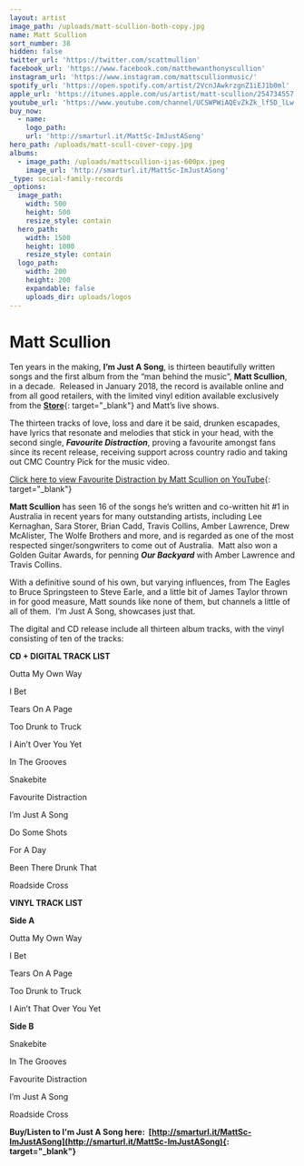 ```yaml
---
layout: artist
image_path: /uploads/matt-scullion-both-copy.jpg
name: Matt Scullion
sort_number: 38
hidden: false
twitter_url: 'https://twitter.com/scattmullion'
facebook_url: 'https://www.facebook.com/matthewanthonyscullion'
instagram_url: 'https://www.instagram.com/mattscullionmusic/'
spotify_url: 'https://open.spotify.com/artist/2VcnJAwkrzgnZ1iEJ1b0ml'
apple_url: 'https://itunes.apple.com/us/artist/matt-scullion/254734557'
youtube_url: 'https://www.youtube.com/channel/UCSWPWiAQEvZkZk_lf5D_lLw'
buy_now:
  - name:
    logo_path:
    url: 'http://smarturl.it/MattSc-ImJustASong'
hero_path: /uploads/matt-scull-cover-copy.jpg
albums:
  - image_path: /uploads/mattscullion-ijas-600px.jpeg
    image_url: 'http://smarturl.it/MattSc-ImJustASong'
_type: social-family-records
_options:
  image_path:
    width: 500
    height: 500
    resize_style: contain
  hero_path:
    width: 1500
    height: 1000
    resize_style: contain
  logo_path:
    width: 200
    height: 200
    expandable: false
    uploads_dir: uploads/logos
---
```


# Matt Scullion

Ten years in the making, **I’m Just A Song**, is thirteen beautifully written songs and the first album from the “man behind the music”, **Matt Scullion**, in a decade.&nbsp; Released in January 2018, the record is available online and from all good retailers, with the limited vinyl edition available exclusively from the [**Store**](http://store.socialfamilyrecords.com/artists/matt-scullion.html){: target="_blank"} and Matt’s live shows.

The thirteen tracks of love, loss and dare it be said, drunken escapades, have lyrics that resonate and melodies that stick in your head, with the second single, ***Favourite Distraction***, proving a favourite amongst fans since its recent release, receiving support across country radio and taking out CMC Country Pick for the music video.

[Click here to view Favourite Distraction by Matt Scullion on YouTube](https://www.youtube.com/watch?v=r83jgIUtUIM){: target="_blank"}

**Matt Scullion** has seen 16 of the songs he’s written and co-written hit #1 in Australia in recent years for many outstanding artists, including Lee Kernaghan, Sara Storer, Brian Cadd, Travis Collins, Amber Lawrence, Drew McAlister, The Wolfe Brothers and more, and is regarded as one of the most respected singer/songwriters to come out of Australia.&nbsp; Matt also won a Golden Guitar Awards, for penning&nbsp;***Our Backyard*** with Amber Lawrence and Travis Collins.

With a definitive sound of his own, but varying influences, from The Eagles to Bruce Springsteen to Steve Earle, and a little bit of James Taylor thrown in for good measure, Matt sounds like none of them, but channels a little of all of them.&nbsp; I’m Just A Song, showcases just that.

The digital and CD release include all thirteen album tracks, with the vinyl consisting of ten of the tracks:

**CD + DIGITAL TRACK LIST**

Outta My Own Way

I Bet

Tears On A Page

Too Drunk to Truck

I Ain’t Over You Yet

In The Grooves

Snakebite

Favourite Distraction

I’m Just A Song

Do Some Shots

For A Day

Been There Drunk That

Roadside Cross

**VINYL TRACK LIST**

**Side A**

Outta My Own Way

I Bet

Tears On A Page

Too Drunk to Truck

I Ain’t That Over You Yet

**Side B**

Snakebite

In The Grooves

Favourite Distraction

I’m Just A Song

Roadside Cross

**Buy/Listen to I'm Just A Song here: &nbsp;[http://smarturl.it/MattSc-ImJustASong](http://smarturl.it/MattSc-ImJustASong){: target="_blank"}**